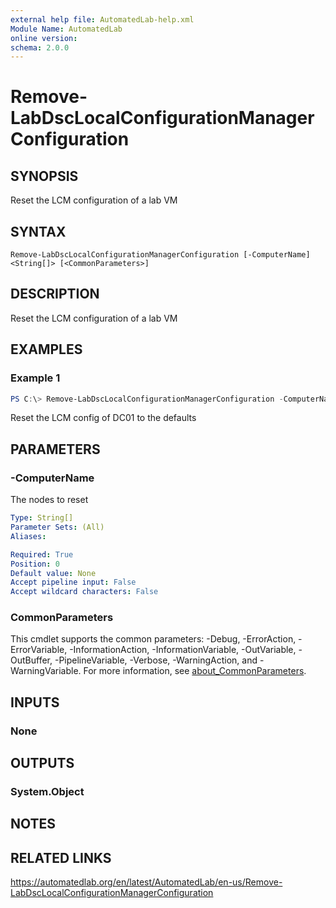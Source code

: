 ```yaml
---
external help file: AutomatedLab-help.xml
Module Name: AutomatedLab
online version:
schema: 2.0.0
---
```


# Remove-LabDscLocalConfigurationManagerConfiguration

## SYNOPSIS
Reset the LCM configuration of a lab VM

## SYNTAX

```
Remove-LabDscLocalConfigurationManagerConfiguration [-ComputerName] <String[]> [<CommonParameters>]
```

## DESCRIPTION
Reset the LCM configuration of a lab VM

## EXAMPLES

### Example 1
```powershell
PS C:\> Remove-LabDscLocalConfigurationManagerConfiguration -ComputerName DC01
```

Reset the LCM config of DC01 to the defaults

## PARAMETERS

### -ComputerName
The nodes to reset

```yaml
Type: String[]
Parameter Sets: (All)
Aliases:

Required: True
Position: 0
Default value: None
Accept pipeline input: False
Accept wildcard characters: False
```

### CommonParameters
This cmdlet supports the common parameters: -Debug, -ErrorAction, -ErrorVariable, -InformationAction, -InformationVariable, -OutVariable, -OutBuffer, -PipelineVariable, -Verbose, -WarningAction, and -WarningVariable. For more information, see [about_CommonParameters](http://go.microsoft.com/fwlink/?LinkID=113216).

## INPUTS

### None
## OUTPUTS

### System.Object
## NOTES

## RELATED LINKS
https://automatedlab.org/en/latest/AutomatedLab/en-us/Remove-LabDscLocalConfigurationManagerConfiguration
